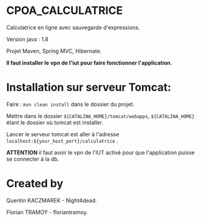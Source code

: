 # CPOA_CALCULATRICE

Calculatrice en ligne avec sauvegarde d'expressions.

Version java : 1.8

Projet Maven, Spring MVC, Hibernate.

<b>Il faut installer le vpn de l'iut pour faire fonctionner l'application</b>.

# Installation sur serveur Tomcat:

Faire : 
```mvn clean install``` dans le dossier du projet.

Mettre dans le dossier ```${CATALINA_HOME}/tomcat/webapps```, ```${CATALINA_HOME}``` étant le dossier où tomcat est installer.

Lancer le serveur tomcat est aller à l'adresse ```localhost:${your_host_port}/calculatrice``` .

<b>ATTENTION</b> il faut avoir le vpn de l'IUT activé pour que l'application puisse se connecter à la db.



# Created by

Quentin KACZMAREK - Night4dead.

Florian TRAMOY - floriantramoy.
